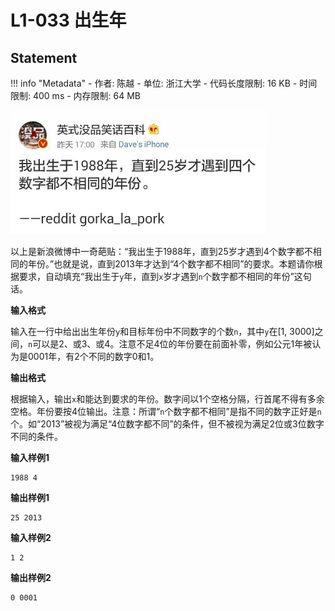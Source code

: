 
# L1-033 出生年

## Statement

!!! info "Metadata"
    - 作者: 陈越
    - 单位: 浙江大学
    - 代码长度限制: 16 KB
    - 时间限制: 400 ms
    - 内存限制: 64 MB

![](./statement-assets/355)

以上是新浪微博中一奇葩贴：“我出生于1988年，直到25岁才遇到4个数字都不相同的年份。”也就是说，直到2013年才达到“4个数字都不相同”的要求。本题请你根据要求，自动填充“我出生于`y`年，直到`x`岁才遇到`n`个数字都不相同的年份”这句话。

**输入格式**

输入在一行中给出出生年份`y`和目标年份中不同数字的个数`n`，其中`y`在[1, 3000]之间，`n`可以是2、或3、或4。注意不足4位的年份要在前面补零，例如公元1年被认为是0001年，有2个不同的数字0和1。

**输出格式**

根据输入，输出`x`和能达到要求的年份。数字间以1个空格分隔，行首尾不得有多余空格。年份要按4位输出。注意：所谓“`n`个数字都不相同”是指不同的数字正好是`n`个。如“2013”被视为满足“4位数字都不同”的条件，但不被视为满足2位或3位数字不同的条件。

**输入样例1**
```plaintext
1988 4
```

**输出样例1**
```plaintext
25 2013
```

**输入样例2**
```
1 2
```

**输出样例2**
```
0 0001
```
